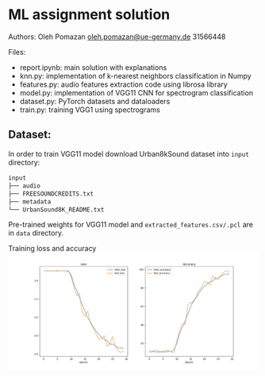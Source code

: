 # ML assignment solution

Authors: 
    Oleh Pomazan <oleh.pomazan@ue-germany.de> 31566448

Files:
 - report.ipynb: main solution with explanations 
 - knn.py: implementation of k-nearest neighbors classification in Numpy
 - features.py: audio features extraction code using librosa library
 - model.py: implementation of VGG11 CNN for spectrogram classification
 - dataset.py: PyTorch datasets and dataloaders
 - train.py: training VGG1 using spectrograms

## Dataset:

In order to train VGG11 model download Urban8kSound dataset into `input` directory:

```
input
├── audio
├── FREESOUNDCREDITS.txt
├── metadata
└── UrbanSound8K_README.txt
```

Pre-trained weights for VGG11 model and `extracted_features.csv/.pcl` are in `data` directory.

Training loss and accuracy ![alt Metrics](data/metrics.png "Metrics")
